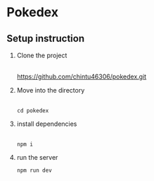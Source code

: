 # Pokedex

## Setup instruction

  1. Clone the project <br><br>
    
        https://github.com/chintu46306/pokedex.git
    
    

 2. Move into the directory <br><br>
    ```
    cd pokedex

    ```
3. install dependencies   <br><br>
    ```
    npm i

    ```
4. run the server
    ```
    npm run dev
  
    ```



    

